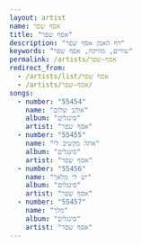 ```yaml
---
layout: artist
name: אסף שפר
title: "אסף שפר"
description: "דף האמן אסף שפר"
keywords: "שירים, מוזיקה, אסף שפר"
permalink: /artists/אסף-שפר
redirect_from:
  - /artists/list/אסף שפר
  - /artists/אסף-שפר/
songs:
  - number: "55454"
    name: "אוהב שלום"
    album: "סינגלים"
    artist: "אסף שפר"
  - number: "55455"
    name: "אתה מקשיב לי"
    album: "סינגלים"
    artist: "אסף שפר"
  - number: "55456"
    name: "יש לי מלאך"
    album: "סינגלים"
    artist: "אסף שפר"
  - number: "55457"
    name: "מלך"
    album: "סינגלים"
    artist: "אסף שפר"
---
```

